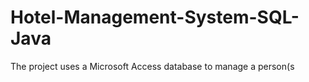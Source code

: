 # Hotel-Management-System-SQL-Java
The project uses a Microsoft Access database to manage a person(s
